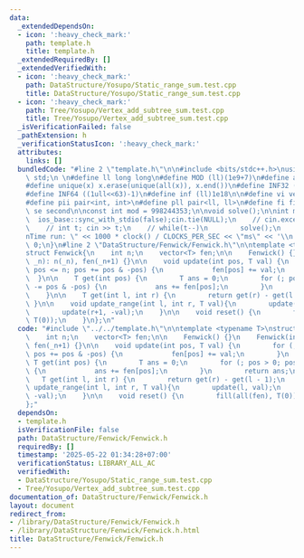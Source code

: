 ```yaml
---
data:
  _extendedDependsOn:
  - icon: ':heavy_check_mark:'
    path: template.h
    title: template.h
  _extendedRequiredBy: []
  _extendedVerifiedWith:
  - icon: ':heavy_check_mark:'
    path: DataStructure/Yosupo/Static_range_sum.test.cpp
    title: DataStructure/Yosupo/Static_range_sum.test.cpp
  - icon: ':heavy_check_mark:'
    path: Tree/Yosupo/Vertex_add_subtree_sum.test.cpp
    title: Tree/Yosupo/Vertex_add_subtree_sum.test.cpp
  _isVerificationFailed: false
  _pathExtension: h
  _verificationStatusIcon: ':heavy_check_mark:'
  attributes:
    links: []
  bundledCode: "#line 2 \"template.h\"\n\n#include <bits/stdc++.h>\nusing namespace\
    \ std;\n \n#define ll long long\n#define MOD (ll)(1e9+7)\n#define all(x) (x).begin(),(x).end()\n\
    #define unique(x) x.erase(unique(all(x)), x.end())\n#define INF32 ((1ull<<31)-1)\n\
    #define INF64 ((1ull<<63)-1)\n#define inf (ll)1e18\n\n#define vi vector<int>\n\
    #define pii pair<int, int>\n#define pll pair<ll, ll>\n#define fi first\n#define\
    \ se second\n\nconst int mod = 998244353;\n\nvoid solve();\n\nint main(){\n  \
    \  ios_base::sync_with_stdio(false);cin.tie(NULL);\n    // cin.exceptions(cin.failbit);\n\
    \    // int t; cin >> t;\n    // while(t--)\n        solve();\n    cerr << \"\\\
    nTime run: \" << 1000 * clock() / CLOCKS_PER_SEC << \"ms\" << '\\n';\n    return\
    \ 0;\n}\n#line 2 \"DataStructure/Fenwick/Fenwick.h\"\n\ntemplate <typename T>\n\
    struct Fenwick{\n    int n;\n    vector<T> fen;\n\n    Fenwick() {}\n    Fenwick(int\
    \ _n): n(_n), fen(_n+1) {}\n\n    void update(int pos, T val) {\n        for (;\
    \ pos <= n; pos += pos & -pos) {\n            fen[pos] += val;\n        }\n  \
    \  }\n\n    T get(int pos) {\n        T ans = 0;\n        for (; pos > 0; pos\
    \ -= pos & -pos) {\n            ans += fen[pos];\n        }\n        return ans;\n\
    \    }\n\n    T get(int l, int r) {\n        return get(r) - get(l - 1);\n   \
    \ }\n\n    void update_range(int l, int r, T val){\n        update(l, val);\n\
    \        update(r+1, -val);\n    }\n\n    void reset() {\n        fill(all(fen),\
    \ T(0));\n    }\n};\n"
  code: "#include \"../../template.h\"\n\ntemplate <typename T>\nstruct Fenwick{\n\
    \    int n;\n    vector<T> fen;\n\n    Fenwick() {}\n    Fenwick(int _n): n(_n),\
    \ fen(_n+1) {}\n\n    void update(int pos, T val) {\n        for (; pos <= n;\
    \ pos += pos & -pos) {\n            fen[pos] += val;\n        }\n    }\n\n   \
    \ T get(int pos) {\n        T ans = 0;\n        for (; pos > 0; pos -= pos & -pos)\
    \ {\n            ans += fen[pos];\n        }\n        return ans;\n    }\n\n \
    \   T get(int l, int r) {\n        return get(r) - get(l - 1);\n    }\n\n    void\
    \ update_range(int l, int r, T val){\n        update(l, val);\n        update(r+1,\
    \ -val);\n    }\n\n    void reset() {\n        fill(all(fen), T(0));\n    }\n\
    };"
  dependsOn:
  - template.h
  isVerificationFile: false
  path: DataStructure/Fenwick/Fenwick.h
  requiredBy: []
  timestamp: '2025-05-22 01:34:28+07:00'
  verificationStatus: LIBRARY_ALL_AC
  verifiedWith:
  - DataStructure/Yosupo/Static_range_sum.test.cpp
  - Tree/Yosupo/Vertex_add_subtree_sum.test.cpp
documentation_of: DataStructure/Fenwick/Fenwick.h
layout: document
redirect_from:
- /library/DataStructure/Fenwick/Fenwick.h
- /library/DataStructure/Fenwick/Fenwick.h.html
title: DataStructure/Fenwick/Fenwick.h
---
```

